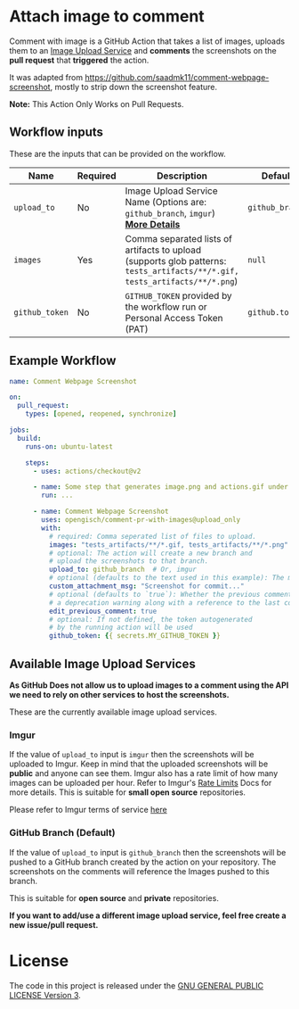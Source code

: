 # Attach image to comment

Comment with image is a GitHub Action that takes a list of images,
uploads them to an [Image Upload Service](#available-image-upload-services) and
**comments** the screenshots on the **pull request** that **triggered** the action.

It was adapted from https://github.com/saadmk11/comment-webpage-screenshot, mostly to strip down the screenshot feature.

**Note:** This Action Only Works on Pull Requests.

## Workflow inputs

These are the inputs that can be provided on the workflow.

| Name | Required | Description | Default |
|------|----------|-------------|---------|
| `upload_to` | No | Image Upload Service Name (Options are: `github_branch`, `imgur`) **[More Details](#available-image-upload-services)** | `github_branch` |
| `images` | Yes | Comma separated lists of artifacts to upload (supports glob patterns: `tests_artifacts/**/*.gif, tests_artifacts/**/*.png`) | `null` |
| `github_token` | No | `GITHUB_TOKEN` provided by the workflow run or Personal Access Token (PAT) | `github.token` |

## Example Workflow

```yaml
name: Comment Webpage Screenshot

on:
  pull_request:
    types: [opened, reopened, synchronize]

jobs:
  build:
    runs-on: ubuntu-latest

    steps:
      - uses: actions/checkout@v2

      - name: Some step that generates image.png and actions.gif under ./artifacts
        run: ...

      - name: Comment Webpage Screenshot
        uses: opengisch/comment-pr-with-images@upload_only
        with:
          # required: Comma seperated list of files to upload.
          images: "tests_artifacts/**/*.gif, tests_artifacts/**/*.png"
          # optional: The action will create a new branch and
          # upload the screenshots to that branch.
          upload_to: github_branch  # Or, imgur
          # optional (defaults to the text used in this example): The message to use in the comment
          custom_attachment_msg: "Screenshot for commit..."
          # optional (defaults to `true`): Whether the previous comment should be edited with
          # a deprecation warning along with a reference to the last comment
          edit_previous_comment: true
          # optional: If not defined, the token autogenerated
          # by the running action will be used
          github_token: {{ secrets.MY_GITHUB_TOKEN }}
```


## Available Image Upload Services

**As GitHub Does not allow us to upload images to a comment using the API
we need to rely on other services to host the screenshots.**

These are the currently available image upload services.

### Imgur

If the value of `upload_to` input is `imgur` then the screenshots will be uploaded to Imgur.
Keep in mind that the uploaded screenshots will be **public** and anyone can see them.
Imgur also has a rate limit of how many images can be uploaded per hour.
Refer to Imgur's [Rate Limits](https://api.imgur.com/#limits) Docs for more details.
This is suitable for **small open source** repositories.

Please refer to Imgur terms of service [here](https://imgur.com/tos)

### GitHub Branch (Default)

If the value of `upload_to` input is `github_branch` then the screenshots will be pushed
to a GitHub branch created by the action on your repository.
The screenshots on the comments will reference the Images pushed to this branch.

This is suitable for **open source** and **private** repositories.

**If you want to add/use a different image upload service, feel free create a new issue/pull request.**

# License

The code in this project is released under the [GNU GENERAL PUBLIC LICENSE Version 3](LICENSE).
